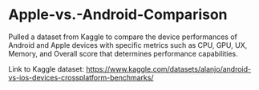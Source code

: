 # Apple-vs.-Android-Comparison
Pulled a dataset from Kaggle to compare the device performances of Android and Apple devices with specific metrics such as CPU, GPU, UX, Memory, and Overall score that determines performance capabilities.

Link to Kaggle dataset:
https://www.kaggle.com/datasets/alanjo/android-vs-ios-devices-crossplatform-benchmarks/
